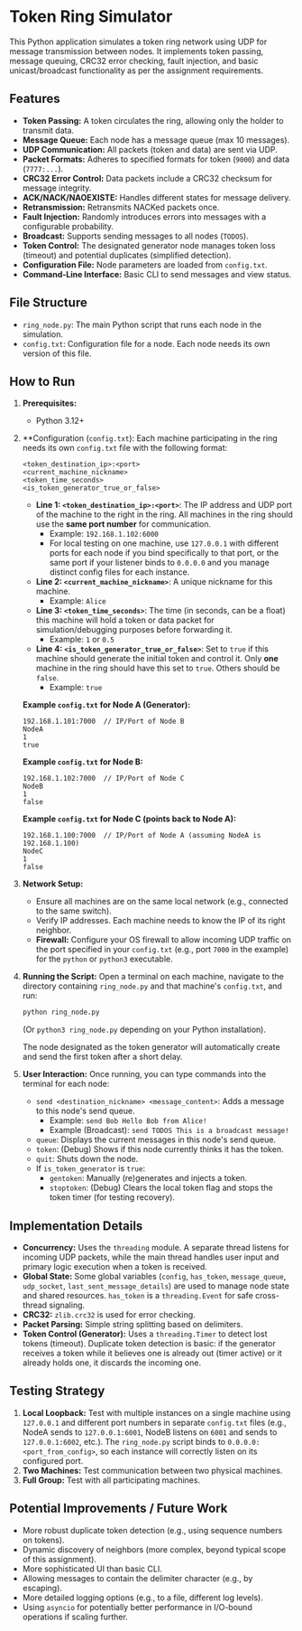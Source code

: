 # Token Ring Simulator

This Python application simulates a token ring network using UDP for message transmission between nodes. It implements token passing, message queuing, CRC32 error checking, fault injection, and basic unicast/broadcast functionality as per the assignment requirements.

## Features

-   **Token Passing:** A token circulates the ring, allowing only the holder to transmit data.
-   **Message Queue:** Each node has a message queue (max 10 messages).
-   **UDP Communication:** All packets (token and data) are sent via UDP.
-   **Packet Formats:** Adheres to specified formats for token (`9000`) and data (`7777:...`).
-   **CRC32 Error Control:** Data packets include a CRC32 checksum for message integrity.
-   **ACK/NACK/NAOEXISTE:** Handles different states for message delivery.
-   **Retransmission:** Retransmits NACKed packets once.
-   **Fault Injection:** Randomly introduces errors into messages with a configurable probability.
-   **Broadcast:** Supports sending messages to all nodes (`TODOS`).
-   **Token Control:** The designated generator node manages token loss (timeout) and potential duplicates (simplified detection).
-   **Configuration File:** Node parameters are loaded from `config.txt`.
-   **Command-Line Interface:** Basic CLI to send messages and view status.

## File Structure

-   `ring_node.py`: The main Python script that runs each node in the simulation.
-   `config.txt`: Configuration file for a node. Each node needs its own version of this file.

## How to Run

1.  **Prerequisites:**
    *   Python 3.12+

2.  **Configuration (`config.txt`):
    Each machine participating in the ring needs its own `config.txt` file with the following format:

    ```
    <token_destination_ip>:<port>
    <current_machine_nickname>
    <token_time_seconds>
    <is_token_generator_true_or_false>
    ```

    *   **Line 1: `<token_destination_ip>:<port>`**: The IP address and UDP port of the machine to the right in the ring. All machines in the ring should use the **same port number** for communication.
        *   Example: `192.168.1.102:6000`
        *   For local testing on one machine, use `127.0.0.1` with different ports for each node if you bind specifically to that port, or the same port if your listener binds to `0.0.0.0` and you manage distinct config files for each instance.
    *   **Line 2: `<current_machine_nickname>`**: A unique nickname for this machine.
        *   Example: `Alice`
    *   **Line 3: `<token_time_seconds>`**: The time (in seconds, can be a float) this machine will hold a token or data packet for simulation/debugging purposes before forwarding it.
        *   Example: `1` or `0.5`
    *   **Line 4: `<is_token_generator_true_or_false>`**: Set to `true` if this machine should generate the initial token and control it. Only **one** machine in the ring should have this set to `true`. Others should be `false`.
        *   Example: `true`

    **Example `config.txt` for Node A (Generator):**
    ```
    192.168.1.101:7000  // IP/Port of Node B
    NodeA
    1
    true
    ```
    **Example `config.txt` for Node B:**
    ```
    192.168.1.102:7000  // IP/Port of Node C
    NodeB
    1
    false
    ```
    **Example `config.txt` for Node C (points back to Node A):**
    ```
    192.168.1.100:7000  // IP/Port of Node A (assuming NodeA is 192.168.1.100)
    NodeC
    1
    false
    ```

3.  **Network Setup:**
    *   Ensure all machines are on the same local network (e.g., connected to the same switch).
    *   Verify IP addresses. Each machine needs to know the IP of its right neighbor.
    *   **Firewall:** Configure your OS firewall to allow incoming UDP traffic on the port specified in your `config.txt` (e.g., port `7000` in the example) for the `python` or `python3` executable.

4.  **Running the Script:**
    Open a terminal on each machine, navigate to the directory containing `ring_node.py` and that machine's `config.txt`, and run:
    ```bash
    python ring_node.py
    ```
    (Or `python3 ring_node.py` depending on your Python installation).

    The node designated as the token generator will automatically create and send the first token after a short delay.

5.  **User Interaction:**
    Once running, you can type commands into the terminal for each node:
    *   `send <destination_nickname> <message_content>`: Adds a message to this node's send queue.
        *   Example: `send Bob Hello Bob from Alice!`
        *   Example (Broadcast): `send TODOS This is a broadcast message!`
    *   `queue`: Displays the current messages in this node's send queue.
    *   `token`: (Debug) Shows if this node currently thinks it has the token.
    *   `quit`: Shuts down the node.
    *   If `is_token_generator` is `true`:
        *   `gentoken`: Manually (re)generates and injects a token.
        *   `stoptoken`: (Debug) Clears the local token flag and stops the token timer (for testing recovery).

## Implementation Details

-   **Concurrency:** Uses the `threading` module. A separate thread listens for incoming UDP packets, while the main thread handles user input and primary logic execution when a token is received.
-   **Global State:** Some global variables (`config`, `has_token`, `message_queue`, `udp_socket`, `last_sent_message_details`) are used to manage node state and shared resources. `has_token` is a `threading.Event` for safe cross-thread signaling.
-   **CRC32:** `zlib.crc32` is used for error checking.
-   **Packet Parsing:** Simple string splitting based on delimiters.
-   **Token Control (Generator):** Uses a `threading.Timer` to detect lost tokens (timeout). Duplicate token detection is basic: if the generator receives a token while it believes one is already out (timer active) or it already holds one, it discards the incoming one.

## Testing Strategy

1.  **Local Loopback:** Test with multiple instances on a single machine using `127.0.0.1` and different port numbers in separate `config.txt` files (e.g., NodeA sends to `127.0.0.1:6001`, NodeB listens on `6001` and sends to `127.0.0.1:6002`, etc.). The `ring_node.py` script binds to `0.0.0.0:<port_from_config>`, so each instance will correctly listen on its configured port.
2.  **Two Machines:** Test communication between two physical machines.
3.  **Full Group:** Test with all participating machines.

## Potential Improvements / Future Work

-   More robust duplicate token detection (e.g., using sequence numbers on tokens).
-   Dynamic discovery of neighbors (more complex, beyond typical scope of this assignment).
-   More sophisticated UI than basic CLI.
-   Allowing messages to contain the delimiter character (e.g., by escaping).
-   More detailed logging options (e.g., to a file, different log levels).
-   Using `asyncio` for potentially better performance in I/O-bound operations if scaling further. 